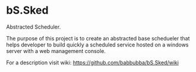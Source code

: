 # bS.Sked
Abstracted Scheduler.

The purpose of this project is to create an abstracted base schedueler that helps developer to build quickly a scheduled service hosted on
a windows server with a web management console.

For a description visit wiki: https://github.com/babbubba/bS.Sked/wiki
